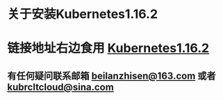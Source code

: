 # 关于安装Kubernetes1.16.2  

# 链接地址右边食用 [Kubernetes1.16.2](https://github.com/waidinsamkeit/Kubernetes/blob/master/Install%20Kubernetes1.16.2.Py "kubernetes1.16.2")

## 有任何疑问联系邮箱 beilanzhisen@163.com 或者 kubrcltcloud@sina.com
